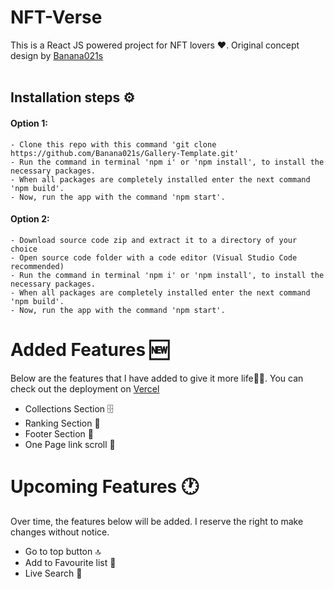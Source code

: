 # NFT-Verse
This is a React JS powered project for NFT lovers ❤️. Original concept design by [Banana021s](https://github.com/Banana021s/Gallery-Media)
<br/><br/>
## Installation steps ⚙
#### Option 1:
    - Clone this repo with this command 'git clone https://github.com/Banana021s/Gallery-Template.git'
    - Run the command in terminal 'npm i' or 'npm install', to install the necessary packages.
    - When all packages are completely installed enter the next command 'npm build'.
    - Now, run the app with the command 'npm start'.
#### Option 2:
    - Download source code zip and extract it to a directory of your choice
    - Open source code folder with a code editor (Visual Studio Code recommended)
    - Run the command in terminal 'npm i' or 'npm install', to install the necessary packages.
    - When all packages are completely installed enter the next command 'npm build'.
    - Now, run the app with the command 'npm start'.
    
# Added Features 🆕
Below are the features that I have added to give it more life🎨✨. You can check out the deployment on [Vercel](https://nft-verse-three.vercel.app/)
<br/>

- Collections Section 🗄️
- Ranking Section 🥇
- Footer Section 👣
- One Page link scroll 📜


# Upcoming Features 🕐
Over time, the features below will be added. I reserve the right to make changes without notice.<br/>
- Go to top button 🔝
- Add to Favourite list 🌟
- Live Search 🔎
